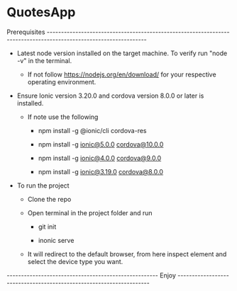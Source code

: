 # QuotesApp

Prerequisites -----------------------------------------------------------------------------------------------------------------

- Latest node version installed on the target machine. To verify run "node -v" in the terminal.
    - If not follow https://nodejs.org/en/download/ for your respective operating environment.
    
- Ensure Ionic version 3.20.0 and cordova version 8.0.0 or later is installed.
    -  If note use the following
    
       * npm install -g @ionic/cli cordova-res
       
       * npm install -g ionic@5.0.0 cordova@10.0.0
       
       * npm install -g ionic@4.0.0 cordova@9.0.0
       
       * npm install -g ionic@3.19.0 cordova@8.0.0
    
- To run the project
    - Clone the repo
    - Open terminal in the project folder and run 
       *  git init
       
       *  inonic serve

    - It will redirect to the default browser, from here inspect element and select the device type you want.

----------------------------------------------------- Enjoy --------------------------------------------------------------------
